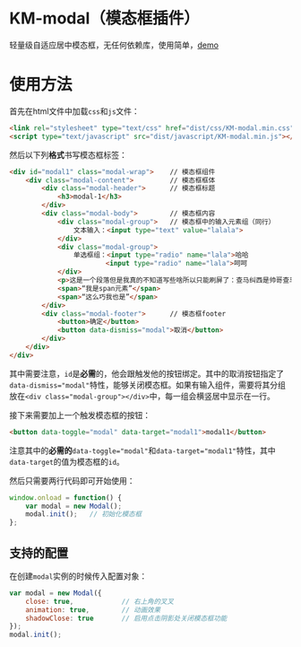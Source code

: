 # KM-modal（模态框插件）

轻量级自适应居中模态框，无任何依赖库，使用简单，[demo](http://45.33.80.77:3000/#/demos/km-modal)

# 使用方法

首先在html文件中加载`css`和`js`文件：
```html
<link rel="stylesheet" type="text/css" href="dist/css/KM-modal.min.css">
<script type="text/javascript" src="dist/javascript/KM-modal.min.js"></script>
```
然后以下列**格式**书写模态框标签：
```html
<div id="modal1" class="modal-wrap">	// 模态框组件
	<div class="modal-content">			// 模态框框体
		<div class="modal-header">		// 模态框标题
			<h3>modal-1</h3>
		</div>
		<div class="modal-body">		// 模态框内容
			<div class="modal-group">	// 模态框中的输入元素组（同行）
				文本输入：<input type="text" value="lalala">
			</div>
			<div class="modal-group">
				单选框组：<input type="radio" name="lala">哈哈
						<input type="radio" name="lala">呵呵
			</div>
			<p>这是一个段落但是我真的不知道写些啥所以只能刷屏了：查马纠西是帅哥查马纠西是帅哥查马纠西是帅哥查马纠西是帅哥查马纠西是帅哥查马纠西是帅哥查马纠西是帅哥查马纠西是帅哥查马纠西是帅哥</p>
			<span>“我是span元素”</span>
			<span>“这么巧我也是”</span>
		</div>
		<div class="modal-footer">		// 模态框footer
			<button>确定</button>
			<button data-dismiss="modal">取消</button>
		</div>
	</div>
</div>
```
其中需要注意，`id`是**必需**的，他会跟触发他的按钮绑定。其中的取消按钮指定了`data-dismiss="modal"`特性，能够关闭模态框。如果有输入组件，需要将其分组放在`<div class="modal-group"></div>`中，每一组会横竖居中显示在一行。

接下来需要加上一个触发模态框的按钮：
```html
<button data-toggle="modal" data-target="modal1">modal1</button>
```
注意其中的**必需的**`data-toggle="modal"`和`data-target="modal1"`特性，其中`data-target`的值为模态框的`id`。

然后只需要两行代码即可开始使用：
```javascript
window.onload = function() {
	var modal = new Modal();
	modal.init();	// 初始化模态框
};
```
## 支持的配置

在创建`modal`实例的时候传入配置对象：
```javascript
var modal = new Modal({
	close: true,			// 右上角的叉叉
	animation: true,		// 动画效果
	shadowClose: true		// 启用点击阴影处关闭模态框功能
});
modal.init();
```